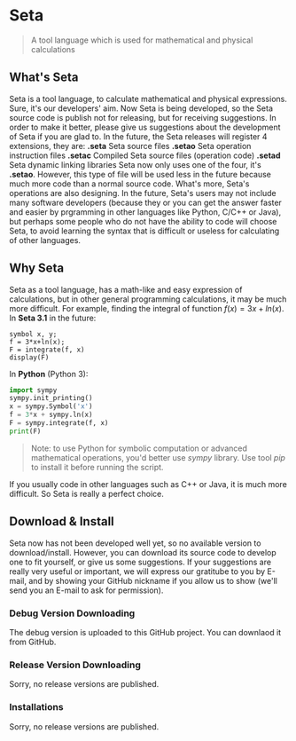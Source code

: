 # Seta
> A tool language which is used for mathematical and physical calculations

## What's Seta
Seta is a tool language, to calculate mathematical and physical expressions. Sure, it's our developers' aim. Now Seta is being developed, so the Seta source code is publish not for releasing, but for receiving suggestions. In order to make it better, please give us suggestions about the development of Seta if you are glad to.
In the future, the Seta releases will register 4 extensions, they are:
**.seta** Seta source files
**.setao** Seta operation instruction files
**.setac** Compiled Seta source files (operation code)
**.setad** Seta dynamic linking libraries
Seta now only uses one of the four, it's **.setao**. However, this type of file will be used less in the future because much more code than a normal source code. What's more, Seta's operations are also designing.
In the future, Seta's users may not include many software developers (because they or you can get the answer faster and easier by prgramming in other languages like Python, C/C++ or Java), but perhaps some people who do not have the ability to code will choose Seta, to avoid learning the syntax that is difficult or useless for calculating of other languages.

## Why Seta
Seta as a tool language, has a math-like and easy expression of calculations, but in other general programming calculations, it may be much more difficult.
For example, finding the integral of function $f(x)=3x+ln(x)$.
In **Seta 3.1** in the future:
```
symbol x, y;
f = 3*x+ln(x);
F = integrate(f, x)
display(F)
```

In **Python** (Python 3):
```python
import sympy
sympy.init_printing()
x = sympy.Symbol('x')
f = 3*x + sympy.ln(x)
F = sympy.integrate(f, x)
print(F)
```
> Note: to use Python for symbolic computation or advanced mathematical operations, you'd better use *sympy* library. Use tool *pip* to install it before running the script.

If you usually code in other languages such as C++ or Java, it is much more difficult. So Seta is really a perfect choice.

## Download & Install
Seta now has not been developed well yet, so no available version to download/install. However, you can download its source code to develop one to fit yourself, or give us some suggestions. If your suggestions are really very useful or important, we will express our gratitube to you by E-mail, and by showing your GitHub nickname if you allow us to show (we'll send you an E-mail to ask for permission).
### Debug Version Downloading
The debug version is uploaded to this GitHub project. You can downlaod it from GitHub.
### Release Version Downloading
Sorry, no release versions are published.
### Installations
Sorry, no release versions are published.
